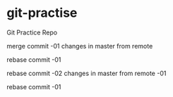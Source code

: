 # git-practise
Git Practice Repo


merge commit -01
changes in master from remote

rebase commit -01

rebase commit -02 
changes in master from remote -01

rebase commit -01
